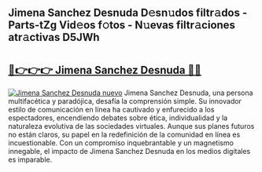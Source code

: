## Jimena Sanchez Desnuda D𝚎sn𝚞dos filtr𝚊dos - Parts-tZg Vid𝚎os f𝚘tos - N𝚞evas filtr𝚊ciones atr𝚊ctivas D5JWh

# <h2><a href="http://mbbbaq.tromn.icu/?c=Jimena+Sanchez+Desnuda">🔗👉👉👉 Jimena Sanchez Desnuda 🔗🔗</a></h2>

[![Jimena Sanchez Desnuda nuevo](https://i.imgur.com/pEAQMta.gif)](http://mbbbaq.tromn.icu/?c=Jimena+Sanchez+Desnuda)
Jimena Sanchez Desnuda, una persona multifacética y paradójica, desafía la comprensión simple. Su innovador estilo de comunicación en línea ha cautivado y enfurecido a los espectadores, encendiendo debates sobre ética, individualidad y la naturaleza evolutiva de las sociedades virtuales. Aunque sus planes futuros no están claros, su papel en la redefinición de la comunidad en línea es incuestionable. Con un compromiso inquebrantable y un magnetismo innegable, el impacto de Jimena Sanchez Desnuda en los medios digitales es imparable.
